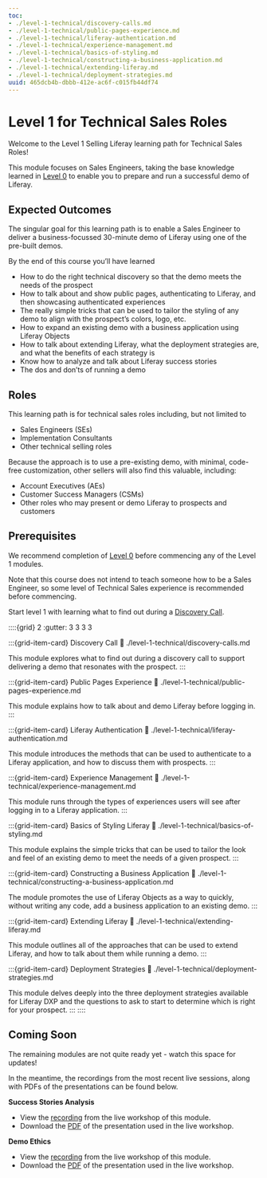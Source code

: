 ```yaml
---
toc:
- ./level-1-technical/discovery-calls.md
- ./level-1-technical/public-pages-experience.md
- ./level-1-technical/liferay-authentication.md
- ./level-1-technical/experience-management.md
- ./level-1-technical/basics-of-styling.md
- ./level-1-technical/constructing-a-business-application.md
- ./level-1-technical/extending-liferay.md
- ./level-1-technical/deployment-strategies.md
uuid: 465dcb4b-dbbb-412e-ac6f-c015fb44df74
---
```


# Level 1 for Technical Sales Roles

Welcome to the Level 1 Selling Liferay learning path for Technical Sales Roles!

This module focuses on Sales Engineers, taking the base knowledge learned in [Level 0](./level-0.md) to enable you to prepare and run a successful demo of Liferay.

## Expected Outcomes

The singular goal for this learning path is to enable a Sales Engineer to deliver a business-focussed 30-minute demo of Liferay using one of the pre-built demos.

By the end of this course you’ll have learned

* How to do the right technical discovery so that the demo meets the needs of the prospect
* How to talk about and show public pages, authenticating to Liferay, and then showcasing authenticated experiences
* The really simple tricks that can be used to tailor the styling of any demo to align with the prospect’s colors, logo, etc.
* How to expand an existing demo with a business application using Liferay Objects
* How to talk about extending Liferay, what the deployment strategies are, and what the benefits of each strategy is
* Know how to analyze and talk about Liferay success stories
* The dos and don’ts of running a demo

## Roles

This learning path is for technical sales roles including, but not limited to

* Sales Engineers (SEs)
* Implementation Consultants
* Other technical selling roles

Because the approach is to use a pre-existing demo, with minimal, code-free customization, other sellers will also find this valuable, including:

* Account Executives (AEs)
* Customer Success Managers (CSMs)
* Other roles who may present or demo Liferay to prospects and customers

## Prerequisites

We recommend completion of [Level 0](./level-0.md) before commencing any of the Level 1 modules.

Note that this course does not intend to teach someone how to be a Sales Engineer, so some level of Technical Sales experience is recommended before commencing.

Start level 1 with learning what to find out during a [Discovery Call](./level-1-technical/discovery-calls.md).

::::{grid} 2
:gutter: 3 3 3 3

:::{grid-item-card} Discovery Call
:link: ./level-1-technical/discovery-calls.md

This module explores what to find out during a discovery call to support delivering a demo that resonates with the prospect.
:::

:::{grid-item-card} Public Pages Experience
:link: ./level-1-technical/public-pages-experience.md

This module explains how to talk about and demo Liferay before logging in.
:::

:::{grid-item-card} Liferay Authentication
:link: ./level-1-technical/liferay-authentication.md

This module introduces the methods that can be used to authenticate to a Liferay application, and how to discuss them with prospects.
:::

:::{grid-item-card} Experience Management
:link: ./level-1-technical/experience-management.md

This module runs through the types of experiences users will see after logging in to a Liferay application.
:::

:::{grid-item-card} Basics of Styling Liferay
:link: ./level-1-technical/basics-of-styling.md

This module explains the simple tricks that can be used to tailor the look and feel of an existing demo to meet the needs of a given prospect.
:::

:::{grid-item-card} Constructing a Business Application
:link: ./level-1-technical/constructing-a-business-application.md

The module promotes the use of Liferay Objects as a way to quickly, without writing any code, add a business application to an existing demo.
:::

:::{grid-item-card} Extending Liferay
:link: ./level-1-technical/extending-liferay.md

This module outlines all of the approaches that can be used to extend Liferay, and how to talk about them while running a demo.
:::

:::{grid-item-card} Deployment Strategies
:link: ./level-1-technical/deployment-strategies.md

This module delves deeply into the three deployment strategies available for Liferay DXP and the questions to ask to start to determine which is right for your prospect.
:::
::::

## Coming Soon

The remaining modules are not quite ready yet - watch this space for updates!

In the meantime, the recordings from the most recent live sessions, along with PDFs of the presentations can be found below.

**Success Stories Analysis**

* View the [recording](https://learn.liferay.com/web/guest/d/se1-9-success-stories-analysis) from the live workshop of this module.
* Download the [PDF](https://learn.liferay.com/documents/d/guest/se1-9-success-stories-analysis-pdf) of the presentation used in the live workshop.

**Demo Ethics**

* View the [recording](https://learn.liferay.com/web/guest/d/se1-10-demo-ethics) from the live workshop of this module.
* Download the [PDF](https://learn.liferay.com/documents/d/guest/se1-10-demo-ethics-pdf) of the presentation used in the live workshop.
